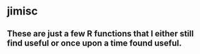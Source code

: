 # jimisc

## These are just a few R functions that I either still find useful or once upon a time found useful.
